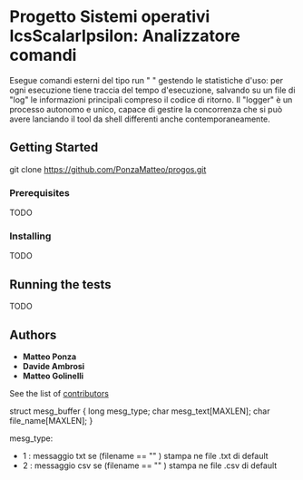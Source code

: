 # Progetto Sistemi operativi IcsScalarIpsilon: Analizzatore comandi

Esegue comandi esterni del tipo run "<cmd> <args>" gestendo le statistiche d'uso:
per ogni esecuzione tiene traccia del tempo d'esecuzione, salvando su un file di "log" le informazioni principali compreso il codice di ritorno.
Il "logger" è un processo autonomo e unico, capace di gestire la concorrenza che si può avere lanciando il tool da shell differenti anche contemporaneamente.

## Getting Started

git clone https://github.com/PonzaMatteo/progos.git

### Prerequisites

TODO

### Installing

TODO

## Running the tests

TODO

## Authors

* **Matteo Ponza**
* **Davide Ambrosi**
* **Matteo Golinelli**


See the list of [contributors](https://github.com/PonzaMatteo/progos/graphs/contributors)

struct mesg_buffer {
    long mesg_type;
    char mesg_text[MAXLEN];
    char file_name[MAXLEN];
}

 mesg_type:
  - 1 : messaggio txt se (filename == "" ) stampa ne file .txt di default
  - 2 : messaggio csv se (filename == "" ) stampa ne file .csv di default